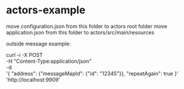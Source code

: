 # actors-example

move configuration.json from this folder to actors root folder
move application.json from this folder to actors/src/main/resources

outside message example:

curl -i -X POST \
  -H "Content-Type:application/json" \
  -d \
'{
 "address": {"messageMapId": {"id": "12345"}},
 "repeatAgain": true
}' \
'http://localhost:9909'


